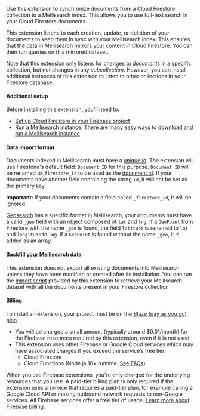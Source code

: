 Use this extension to synchronize documents from a Cloud Firestore collection to a Meilisearch index. This allows you to use full-text search in your Cloud Firestore documents.

This extension listens to each creation, update, or deletion of your documents to keep them in sync with your Meilisearch index. This ensures that the data in Meilisearch mirrors your content in Cloud Firestore. You can then run queries on this mirrored dataset.

Note that this extension only listens for changes to _documents_ in a specific collection, but not changes in any _subcollection_. However, you can install additional instances of this extension to listen to other collections in your Firestore database.

#### Additional setup

Before installing this extension, you'll need to:

- [Set up Cloud Firestore in your Firebase project](https://firebase.google.com/docs/firestore/quickstart)
- Run a Meilisearch instance. There are many easy ways [to download and run a Meilisearch instance](https://docs.meilisearch.com/learn/getting_started/installation.html#download-and-launch)

#### Data import format

Documents indexed in Meilisearch must have a [unique id](https://docs.meilisearch.com/learn/core_concepts/documents.html#primary-field). The extension will use Firestone's default field: `Document ID` for this purpose. `Document ID` will be renamed  to`_firestore_id` to be used as the [document id](https://docs.meilisearch.com/learn/core_concepts/documents.html#document-id). If your documents  have another field containing the string `id`, it will not be set as the primary key.

**Important:**  If your documents contain a field called `_firestore_id`, it will be ignored.

[Geosearch](https://docs.meilisearch.com/reference/features/geosearch.html#geosearch) has a specific format in Meilisearch, your documents must have a valid `_geo` field with an object composed of `lat` and `lng`. If a `GeoPoint` from Firestore with the name `_geo` is found, the field `latitude` is renamed to `lat` and `longitude` to `lng`.
If a `GeoPoint` is found without the name `_geo`, it is added as an array.

#### Backfill your Meilisearch data

This extension does not export all existing documents into Meilisearch unless they have been modified or created after its installation. You can run the [import script](https://github.com/meilisearch/firestore-meilisearch/) provided by this extension to retrieve your Meilisearch dataset with all the documents present in your Firestore collection

#### Billing

To install an extension, your project must be on the [Blaze (pay as you go) plan](https://firebase.google.com/pricing)

* You will be charged a small amount (typically around $0.01/month) for the Firebase resources required by this extension, even if it is not used.
* This extension uses other Firebase or Google Cloud services which may have
  associated charges if you exceed the service’s free tier:
  *   Cloud Firestore
  *   Cloud Functions (Node.js 10+ runtime. [See FAQs](https://firebase.google.com/support/faq#extensions-pricing))

When you use Firebase extensions, you're only charged for the underlying
resources that you use. A paid-tier billing plan is only required if the
extension uses a service that requires a paid-tier plan, for example calling
a Google Cloud API or making outbound network requests to non-Google services.
All Firebase services offer a free tier of usage.
[Learn more about Firebase billing.](https://firebase.google.com/pricing)

